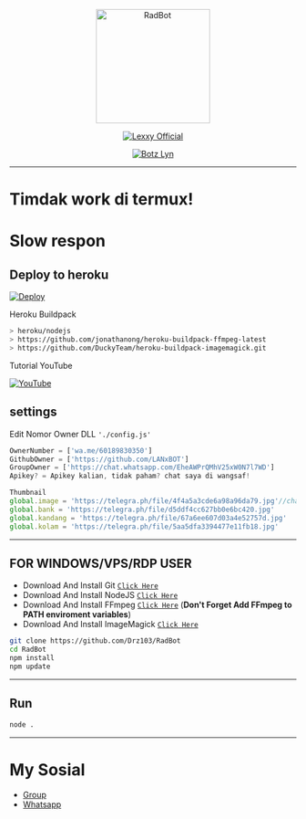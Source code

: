 <p align="center">
<img src="https://telegra.ph/file/63560c3d19d6bcce228f5.jpg" alt="RadBot" width="200"/>


<p align="center"> <a href="https://Lexxy24.github.io"> <img src="https://readme-typing-svg.herokuapp.com?size=15&width=280&lines=Created+By+LynXzy+🗿" alt="Lexxy Official" /> </a> </p>
<p align="center">
<a href="#"><img title="Botz Lyn" src="https://img.shields.io/badge/GANTI SESSIONNYA DULU SEBELUM PAKAI-red?colorA=%255ff0000&colorB=%23017e40&style=for-the-badge"></a>
</p>
<p align="center">
</p> 

---

# Timdak work di termux!

# Slow respon

## Deploy to heroku

[![Deploy](https://www.herokucdn.com/deploy/button.svg)](https://heroku.com/deploy?template=https://github.com/Drz103/RadBot)

Heroku Buildpack
```bash 
> heroku/nodejs 
> https://github.com/jonathanong/heroku-buildpack-ffmpeg-latest 
> https://github.com/DuckyTeam/heroku-buildpack-imagemagick.git
```

Tutorial YouTube

[![YouTube](https://img.shields.io/badge/YouTube-Video-red)](https://youtu.be/DzNIL45qHaM)

## settings 
Edit Nomor Owner DLL `'./config.js'`
```ts 
OwnerNumber = ['wa.me/60189830350']
GithubOwner = ['https://github.com/LANxBOT']
GroupOwner = ['https://chat.whatsapp.com/EheAWPrQMhV25xW0N7l7WD']
Apikey? = Apikey kalian, tidak paham? chat saya di wangsaf!

Thumbnail
global.image = 'https://telegra.ph/file/4f4a5a3cde6a98a96da79.jpg'//change the image
global.bank = 'https://telegra.ph/file/d5ddf4cc627bb0e6bc420.jpg'
global.kandang = 'https://telegra.ph/file/67a6ee607d03a4e52757d.jpg'
global.kolam = 'https://telegra.ph/file/5aa5dfa3394477e11fb18.jpg'
```
---------

## FOR WINDOWS/VPS/RDP USER

* Download And Install Git [`Click Here`](https://git-scm.com/downloads)
* Download And Install NodeJS [`Click Here`](https://nodejs.org/en/download)
* Download And Install FFmpeg [`Click Here`](https://ffmpeg.org/download.html) (**Don't Forget Add FFmpeg to PATH enviroment variables**)
* Download And Install ImageMagick [`Click Here`](https://imagemagick.org/script/download.php)

```bash
git clone https://github.com/Drz103/RadBot
cd RadBot
npm install
npm update
```

---------

## Run

```bash
node .
```

---------

# My Sosial 
- [Group ](https://chat.whatsapp.com/EheAWPrQMhV25xW0N7l7WD) 
- [Whatsapp ](https://wa.me/60189830350)
